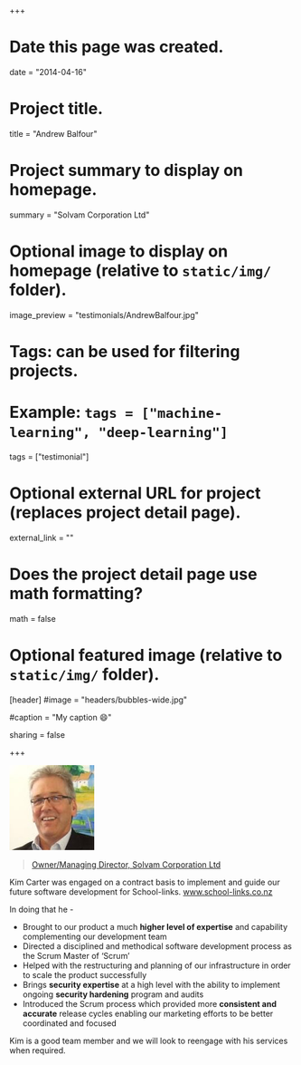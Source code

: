 +++
# Date this page was created.
date = "2014-04-16"

# Project title.
title = "Andrew Balfour"

# Project summary to display on homepage.
summary = "Solvam Corporation Ltd"

# Optional image to display on homepage (relative to `static/img/` folder).
image_preview = "testimonials/AndrewBalfour.jpg"

# Tags: can be used for filtering projects.
# Example: `tags = ["machine-learning", "deep-learning"]`
tags = ["testimonial"]

# Optional external URL for project (replaces project detail page).
external_link = ""

# Does the project detail page use math formatting?
math = false

# Optional featured image (relative to `static/img/` folder).
[header]
#image = "headers/bubbles-wide.jpg"

#caption = "My caption :smile:"

sharing = false

+++

<img class="testimonial-img-bordered" src="../../img/testimonials/AndrewBalfour.jpg">

> [Owner/Managing Director, Solvam Corporation Ltd](../portfolio-schoollinks)

Kim Carter was engaged on a contract basis to implement and guide our future software development for School-links. www.school-links.co.nz 

In doing that he - 

* Brought to our product a much **higher level of expertise** and capability complementing our development team
* Directed a disciplined and methodical software development process as the Scrum Master of ‘Scrum’
* Helped with the restructuring and planning of our infrastructure in order to scale the product successfully
* Brings **security expertise** at a high level with the ability to implement ongoing **security hardening** program and audits
* Introduced the Scrum process which provided more **consistent and accurate** release cycles enabling our marketing efforts to be better coordinated and focused

Kim is a good team member and we will look to reengage with his services when required.

